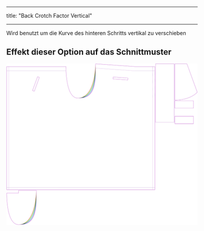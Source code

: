 - - -
title: "Back Crotch Factor Vertical"
- - -

Wird benutzt um die Kurve des hinteren Schritts vertikal zu verschieben

## Effekt dieser Option auf das Schnittmuster

![Dieses Bild zeigt den Effekt dieser Option, indem es mehrere Varianten überlagert, die einen anderen Wert für diese Option haben](waralee_crotchfactorbackver_sample.svg "Effect of this option on the pattern")
